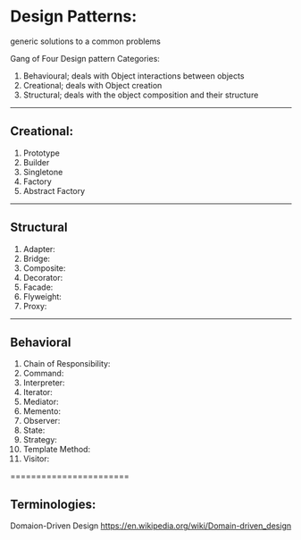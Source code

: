 # Design Patterns:
generic solutions to a common problems

Gang of Four Design pattern Categories:

1. Behavioural; deals with Object interactions between objects
1. Creational;  deals with Object creation
1. Structural; 	deals with the object composition and their structure

-----

## Creational:

1. Prototype
1. Builder
1. Singletone
1. Factory
1. Abstract Factory

-----------
## Structural

1. Adapter: 
1. Bridge: 
1. Composite: 
1. Decorator:
1. Facade: 
1. Flyweight: 
1. Proxy: 

---

## Behavioral

1. Chain of Responsibility: 
1. Command: 
1. Interpreter: 
1. Iterator: 
1. Mediator: 
1. Memento: 
1. Observer: 
1. State: 
1. Strategy: 
1. Template Method: 
1. Visitor: 

=======================
## Terminologies:
Domaion-Driven Design
https://en.wikipedia.org/wiki/Domain-driven_design
